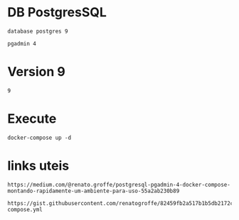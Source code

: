 # DB PostgresSQL
    database postgres 9

    pgadmin 4

# Version 9
    9

# Execute

    docker-compose up -d    


# links uteis

    https://medium.com/@renato.groffe/postgresql-pgadmin-4-docker-compose-montando-rapidamente-um-ambiente-para-uso-55a2ab230b89

    https://gist.githubusercontent.com/renatogroffe/82459fb2a517b1b5db2172c81dc86d9c/raw/8b12c3a17989fd5dde7f3244c9962822b29fc4b9/docker-compose.yml
